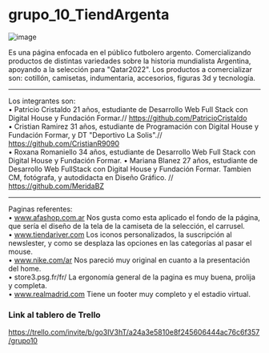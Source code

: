 # grupo_10_TiendArgenta
![image](https://user-images.githubusercontent.com/104166649/175835415-00ff361a-9221-4714-8efb-98839539620c.png)

Es una página enfocada en el público futbolero argento. Comercializando productos de distintas variedades sobre la historia mundialista Argentina, apoyando a la selección para "Qatar2022". Los productos a comercializar son: cotillón, camisetas, indumentaria, accesorios, figuras 3d y tecnología.

-------------------------------------------------------------------------------------------------------------------------------------------------------------------------

Los integrantes son:                                                                                                                                                     
• Patricio Cristaldo 21 años, estudiante de Desarrollo Web Full Stack con Digital House y Fundación Formar.// https://github.com/PatricioCristaldo                      
• Cristian Ramirez 31 años, estudiante de Programación con Digital House y Fundación Formar, y DT "Deportivo La Solis".// https://github.com/CristianR9090             
• Roxana Romaniello 34 años, estudiante de Desarrollo Web Full Stack con Digital House y Fundación Formar. 
• Mariana Blanez 27 años, estudiante de Desarrollo Web FullStack con Digital House y Fundación Formar. Tambien CM, fotógrafa, y autodidacta en Diseño Gráfico. // https://github.com/MeridaBZ

-------------------------------------------------------------------------------------------------------------------------------------------------------------------------

Paginas referentes:                                                                                                                                                     
• www.afashop.com.ar Nos gusta como esta aplicado el fondo de la página, que sería el diseño de la tela de la camiseta de la selección, el carrusel.                     
• www.tiendariver.com Los iconos personalizados, la suscripción al newslester, y como se desplaza las opciones en las categorías al pasar el mouse.                       
• www.nike.com/ar Nos pareció muy original en cuanto a la presentación del home.                                                                                 
• store3.psg.fr/fr/ La ergonomía general de la pagina es muy buena, prolija y completa.                                                                          
• www.realmadrid.com Tiene un footer muy completo y el estadio virtual.

### Link al tablero de Trello
https://trello.com/invite/b/go3IV3hT/a24a3e5810e8f245606444ac76c6f357/grupo10
